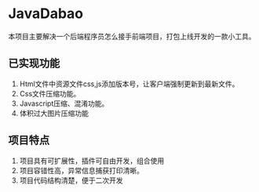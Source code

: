 # JavaDabao
本项目主要解决一个后端程序员怎么接手前端项目，打包上线开发的一款小工具。

## 已实现功能

1. Html文件中资源文件css,js添加版本号，让客户端强制更新到最新文件。
2. Css文件压缩功能。
3. Javascript压缩、混淆功能。
4. 体积过大图片压缩功能

## 项目特点
1. 项目具有可扩展性，插件可自由开发，组合使用
2. 项目容错性高，异常信息捕获打印清晰。
3. 项目代码结构清楚，便于二次开发
